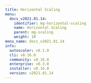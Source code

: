 ```yaml
---
title: Horizontal Scaling
menu:
  docs_v2021.01.14:
    identifier: mg-horizontal-scaling
    name: Horizontal Scaling
    parent: mg-scaling
    weight: 10
menu_name: docs_v2021.01.14
info:
  autoscaler: v0.1.0
  cli: v0.16.0
  community: v0.16.0
  enterprise: v0.3.0
  installer: v0.16.0
  version: v2021.01.14
---
```


